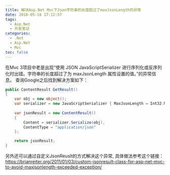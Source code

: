 ```yaml
---
title: 解决Asp.Net Mvc下Json字符串的长度超过了maxJsonLength的异常
date: 2016-05-18 17:12:57
tags:
  - Asp.Net
  - 开发笔记
categories:
  - .Net
  - Asp.Net
  - Mvc
toc: false
---
```

在Mvc 3项目中老是出现“使用 JSON JavaScriptSerializer 进行序列化或反序列化时出错。字符串的长度超过了为 maxJsonLength 属性设置的值。”的异常信息。
查询Google之后找到解决方案如下：

```C#
public ContentResult GetResult()
{
    var obj = new object();
    var serializer = new JavaScriptSerializer { MaxJsonLength = Int32.MaxValue, RecursionLimit = 3 };
    
    var jsonResult = new ContentResult()
    {
        Content = serializer.Serialize(obj),
        ContentType = "application/json"
    };

    return jsonResult;
} 
```
另外还可以通过自定义JsonReuslt的方式解决这个异常, 具体做法参考这个链接：https://brianreiter.org/2011/01/03/custom-jsonresult-class-for-asp-net-mvc-to-avoid-maxjsonlength-exceeded-exception/
